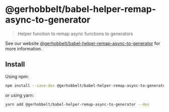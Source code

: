 # @gerhobbelt/babel-helper-remap-async-to-generator

> Helper function to remap async functions to generators

See our website [@gerhobbelt/babel-helper-remap-async-to-generator](https://babeljs.io/docs/en/next/babel-helper-remap-async-to-generator.html) for more information.

## Install

Using npm:

```sh
npm install --save-dev @gerhobbelt/babel-helper-remap-async-to-generator
```

or using yarn:

```sh
yarn add @gerhobbelt/babel-helper-remap-async-to-generator --dev
```
